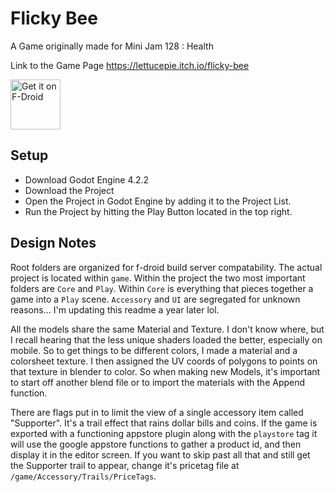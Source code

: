 # Flicky Bee

A Game originally made for Mini Jam 128 : Health

Link to the Game Page
https://lettucepie.itch.io/flicky-bee

[<img src="https://fdroid.gitlab.io/artwork/badge/get-it-on.png"
     alt="Get it on F-Droid"
     height="80">](https://f-droid.org/packages/org.lettucepie.flickybee/)

## Setup

- Download Godot Engine 4.2.2
- Download the Project
- Open the Project in Godot Engine by adding it to the Project List.
- Run the Project by hitting the Play Button located in the top right.

## Design Notes

Root folders are organized for f-droid build server compatability. The actual project is located within `game`. Within the project the two most important folders are `Core` and `Play`. Within `Core` is everything that pieces together a game into a `Play` scene. `Accessory` and `UI` are segregated for unknown reasons... I'm updating this readme a year later lol.

All the models share the same Material and Texture. I don't know where, but I recall hearing that the less unique shaders loaded the better, especially on mobile. So to get things to be different colors, I made a material and a colorsheet texture. I then assigned the UV coords of polygons to points on that texture in blender to color. So when making new Models, it's important to start off another blend file or to import the materials with the Append function.

There are flags put in to limit the view of a single accessory item called "Supporter". It's a trail effect that rains dollar bills and coins. If the game is exported with a functioning appstore plugin along with the `playstore` tag it will use the google appstore functions to gather a product id, and then display it in the editor screen. If you want to skip past all that and still get the Supporter trail to appear, change it's pricetag file at `/game/Accessory/Trails/PriceTags`.
